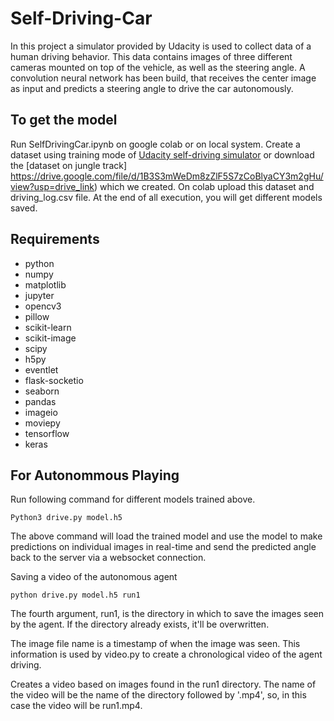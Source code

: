 # Self-Driving-Car

In this project a simulator provided by Udacity is used to collect data of a human driving behavior. This data contains images of three different cameras mounted on top of the vehicle, as well as the steering angle. A convolution neural network has been build, that receives the center image as input and predicts a steering angle to drive the car autonomously. 

## To get the model

Run SelfDrivingCar.ipynb on google colab or on local system. Create a dataset using training mode of [Udacity self-driving simulator](https://github.com/udacity/self-driving-car-sim) or download the [dataset on jungle track] https://drive.google.com/file/d/1B3S3mWeDm8zZlF5S7zCoBlyaCY3m2gHu/view?usp=drive_link) which we created. On colab upload this dataset and driving_log.csv file. At the end of all execution, you will get different models saved.

## Requirements
- python
- numpy
- matplotlib
- jupyter
- opencv3
- pillow
- scikit-learn
- scikit-image
- scipy
- h5py
- eventlet
- flask-socketio
- seaborn
- pandas
- imageio
- moviepy
- tensorflow
- keras

## For Autonommous Playing
Run following command for different models trained above.
```
Python3 drive.py model.h5
```
The above command will load the trained model and use the model to make predictions on individual images in real-time and send the predicted angle back to the server via a websocket connection.

Saving a video of the autonomous agent
```
python drive.py model.h5 run1
```

The fourth argument, run1, is the directory in which to save the images seen by the agent. If the directory already exists, it'll be overwritten.

The image file name is a timestamp of when the image was seen. This information is used by video.py to create a chronological video of the agent driving.

Creates a video based on images found in the run1 directory. The name of the video will be the name of the directory followed by '.mp4', so, in this case the video will be run1.mp4.

